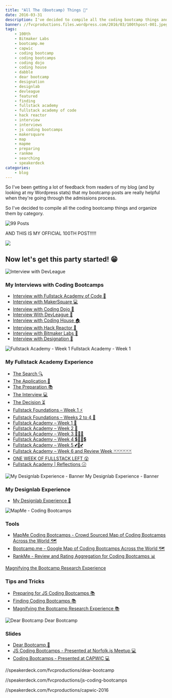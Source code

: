 ```yaml
---
title: "All The (Bootcamp) Things 🎉"
date: 2016-03-31
description: I've decided to compile all the coding bootcamp things and organize them by category. ALSO THIS IS MY 100th POST!
banner: //fvcproductions.files.wordpress.com/2016/03/100thpost-001.jpeg
tags:
    - 100th
    - Bitmaker Labs
    - bootcamp.me
    - capwic
    - coding bootcamp
    - coding bootcamps
    - coding dojo
    - coding house
    - dabble
    - dear bootcamp
    - designation
    - designlab
    - devleague
    - featured
    - finding
    - fullstack academy
    - fullstack academy of code
    - hack reactor
    - interview
    - interviews
    - js coding bootcamps
    - makersquare
    - map
    - mapme
    - preparing
    - rankme
    - searching
    - speakerdeck
categories:
    - blog
---
```


So I've been getting a lot of feedback from readers of my blog (and by looking at my Wordpress stats) that my bootcamp posts are really helpful when they're going through the admissions process.

So I've decided to compile all the coding bootcamp things and organize them by category.

![99 Posts](//fvcproductions.files.wordpress.com/2016/03/99posts-e1459477004910.png)

AND THIS IS MY OFFICIAL 100TH POST!!!!!

![](//media3.giphy.com/media/xeXEpUVvAxCV2/200.gif)

## Now let's get this party started! 😁

![Interview with DevLeague](//fvcproductions.files.wordpress.com/2016/03/screenshot-2016-03-31-22-18-34.png)

### My Interviews with Coding Bootcamps

* [Interview with Fullstack Academy of Code 🗽](//fvcproductions.com/blog/2014/12/28/interview-fullstack-academy/)
* [Interview with MakerSquare 💻](//fvcproductions.com/blog/2015/01/14/interview-maker-square/)
* [Interview with Coding Dojo 🍜](//fvcproductions.com/blog/2015/01/06/interview-coding-dojo/)
* [Interview With DevLeague 🌴](//fvcproductions.com/blog/2015/01/06/interview-devleague/)
* [Interview with Coding House 🏠](//fvcproductions.com/blog/2015/01/06/interview-coding-house/)
* [Interview with Hack Reactor 🔑](//fvcproductions.com/blog/2015/01/05/interview-hack-reactor/)
* [Interview with Bitmaker Labs 🔬](//fvcproductions.com/blog/2014/03/12/interview-bitmaker-labs/)
* [Interview with Designation 🎨](//fvcproductions.com/blog/2015/01/06/interview-with-designation/)

![Fullstack Academy - Week 1](//fvcproductions.files.wordpress.com/2015/06/fullstack-academy-week-1-001.jpg) Fullstack Academy - Week 1

### My Fullstack Academy Experience

* [The Search 🔍](//fvcproductions.com/blog/2014/12/27/a-short-operation-tips-tricks-4-coding-bootcamps/)
* [The Application 📝](//fvcproductions.com/blog/2014/12/23/week-20/)
* [The Preparation 📚](//fvcproductions.com/blog/2015/01/05/prepare-for-coding-bootcamps/)
* [The Interview 💻](//fvcproductions.com/blog/2014/12/28/interview-fullstack-academy/)
* [The Decision ⏳](//fvcproductions.com/blog/2015/04/13/what-to-do-week-negative-8/)
* [Fullstack Foundations – Week 1 ⚡](//fvcproductions.com/blog/2015/05/17/fullstack-foundations-week-1/)
* [Fullstack Foundations – Weeks 2 to 4 🚀](//fvcproductions.com/blog/2015/06/04/fullstack-foundations-goldman-sachs/)
* [Fullstack Academy – Week 1 💫](//fvcproductions.com/blog/2015/06/13/first-week-at-fullstack-academy/)
* [Fullstack Academy – Week 2 👬](//fvcproductions.com/blog/2015/06/20/fullstack-academy-week-2/)
* [Fullstack Academy – Week 3 🔦🔦🔦](//fvcproductions.com/blog/2015/06/26/fullstack-academy-week-3/)
* [Fullstack Academy – Week 4 💲🔮🔮💲](//fvcproductions.com/blog/2015/07/03/fullstack-academy-week-4/)
* [Fullstack Academy – Week 5 💕💓💕](//fvcproductions.com/blog/2015/07/11/fullstack-academy-week-5/)
* [Fullstack Academy – Week 6 and Review Week 🃏🃏🃏🃏🃏🃏](//fvcproductions.com/blog/2015/07/25/fullstack-academy-week-6-review-week/)
* [ONE WEEK OF FULLSTACK LEFT 😲](//fvcproductions.com/blog/2015/08/19/one-week-left-of-fullstack/)
* [Fullstack Academy | Reflections 🕝](//fvcproductions.com/blog/2015/08/30/fullstack-academy-reflections/)

![My Designlab Experience - Banner](//fvcproductions.files.wordpress.com/2015/10/newbanners.jpg) My Designlab Experience - Banner

### My Designlab Experience

* [My Designlab Experience 🎨](//fvcproductions.com/blog/2015/10/21/my-designlab-experience)

![MapMe - Coding Bootcamps](//fvcproductions.files.wordpress.com/2016/03/mapme.png)

### Tools

* [MapMe Coding Bootcamps - Crowd Sourced Map of Coding Bootcamps Across the World 🗺](//mapme.com/coding-bootcamps)
* [Bootcamp.me - Google Map of Coding Bootcamps Across the World 🗺](//bit.ly/bootcampme)
* [RankMe - Review and Rating Aggregation for Coding Bootcamps 📊](//fvcproductions.com/portfolio/rankme/)

[Magnifying the Bootcamp Research Experience](//fvcproductions.files.wordpress.com/2016/03/screenshot-2016-03-31-22-20-16.png)

### Tips and Tricks

* [Preparing for JS Coding Bootcamps 📚](//fvcproductions.com/blog/2015/01/05/prepare-for-coding-bootcamps/)
* [Finding Coding Bootcamps 📚](//fvcproductions.com/blog/2014/12/27/a-short-operation-tips-tricks-4-coding-bootcamps/)
* [Magnifying the Bootcamp Research Experience 📚](//fvcproductions.com/blog/2014/11/10/magnifying-the-bootcamp-research-experience/)

![Dear Bootcamp](//fvcproductions.files.wordpress.com/2016/03/dearbootcamp-e1459477035126.png) Dear Bootcamp

### Slides

* [Dear Bootcamp 📜](//speakerdeck.com/fvcproductions/dear-bootcamp)
* [JS Coding Bootcamps - Presented at Norfolk.js Meetup 💻](//speakerdeck.com/fvcproductions/js-coding-bootcamps)
* [Coding Bootcamps - Presented at CAPWIC 💻](//speakerdeck.com/fvcproductions/capwic-2016)

//speakerdeck.com/fvcproductions/dear-bootcamp

//speakerdeck.com/fvcproductions/js-coding-bootcamps

//speakerdeck.com/fvcproductions/capwic-2016
